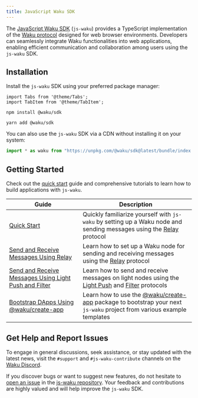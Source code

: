 ```yaml
---
title: JavaScript Waku SDK
---
```


The [JavaScript Waku SDK](https://github.com/waku-org/js-waku) (`js-waku`) provides a TypeScript implementation of the [Waku protocol](/) designed for web browser environments. Developers can seamlessly integrate Waku functionalities into web applications, enabling efficient communication and collaboration among users using the `js-waku` SDK.

## Installation

Install the `js-waku` SDK using your preferred package manager:

```mdx-code-block
import Tabs from '@theme/Tabs';
import TabItem from '@theme/TabItem';
```

<Tabs>
<TabItem value="npm" label="npm">

```shell
npm install @waku/sdk
```

</TabItem>
<TabItem value="yarn" label="Yarn">

```shell
yarn add @waku/sdk
```

</TabItem>
</Tabs>

You can also use the `js-waku` SDK via a CDN without installing it on your system:

```js
import * as waku from "https://unpkg.com/@waku/sdk@latest/bundle/index.js";
```

## Getting Started

Check out the [quick start](/guides/js-waku/quick-start) guide and comprehensive tutorials to learn how to build applications with `js-waku`.

| Guide | Description |
| - | - |
| [Quick Start](/guides/js-waku/quick-start) | Quickly familiarize yourself with `js-waku` by setting up a Waku node and sending messages using the [Relay](/overview/concepts/protocols#relay) protocol |
| [Send and Receive Messages Using Relay](/guides/js-waku/relay-send-receive) | Learn how to set up a Waku node for sending and receiving messages using the [Relay](/overview/concepts/protocols#relay) protocol |
| [Send and Receive Messages Using Light Push and Filter](/guides/js-waku/lightpush-filter) | Learn how to send and receive messages on light nodes using the [Light Push](/overview/concepts/protocols#light-push) and [Filter](/overview/concepts/protocols#filter) protocols |
| [Bootstrap DApps Using @waku/create-app](/guides/js-waku/waku-create-app) | Learn how to use the [@waku/create-app](https://www.npmjs.com/package/@waku/create-app) package to bootstrap your next `js-waku` project from various example templates |

## Get Help and Report Issues

To engage in general discussions, seek assistance, or stay updated with the latest news, visit the `#support` and `#js-waku-contribute` channels on the [Waku Discord](https://discord.waku.org).

If you discover bugs or want to suggest new features, do not hesitate to [open an issue](https://github.com/waku-org/js-waku/issues/new/) in the [js-waku repository](https://github.com/waku-org/js-waku). Your feedback and contributions are highly valued and will help improve the `js-waku` SDK.